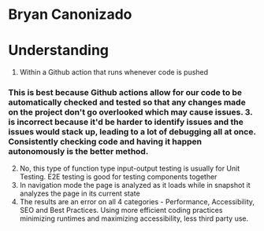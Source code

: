 # Bryan Canonizado
# Understanding
1. Within a Github action that runs whenever code is pushed 
### This is best because Github actions allow for our code to be automatically checked and tested so that any changes made on the project don't go overlooked which may cause issues. 3. is incorrect because it'd be harder to identify issues and the issues would stack up, leading to a lot of debugging all at once. Consistently checking code and having it happen autonomously is the better method.
2. No, this type of function type input-output testing is usually for Unit Testing. E2E testing is good for testing components together 
3. In navigation mode the page is analyzed as it loads while in snapshot it analyzes the page in its current state
4. The results are an error on all 4 categories - Performance, Accessibility, SEO and Best Practices. Using more efficient coding practices minimizing runtimes and maximizing accessibility, less third party use.





